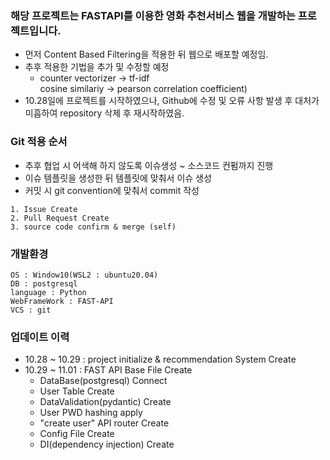 ### 해당 프로젝트는 FASTAPI를 이용한 영화 추천서비스 웹을 개발하는 프로젝트입니다.

- 먼저 Content Based Filtering을 적용한 뒤 웹으로 배포할 예정임.
- 추후 적용한 기법을 추가 및 수정할 예정
    - counter vectorizer -> tf-idf </br>
      cosine similariy -> pearson correlation coefficient)
- 10.28일에 프로젝트를 시작하였으나, Github에 수정 및 오류 사항 발생 후 대처가 미흡하여 repository 삭제 후 재시작하였음.

### Git 적용 순서
- 추후 협업 시 어색해 하지 않도록 이슈생성 ~ 소스코드 컨펌까지 진행
- 이슈 템플릿을 생성한 뒤 템플릿에 맞춰서 이슈 생성
- 커밋 시 git convention에 맞춰서 commit 작성
```
1. Issue Create
2. Pull Request Create
3. source code confirm & merge (self)
```

### 개발환경
```
OS : Window10(WSL2 : ubuntu20.04)
DB : postgresql
language : Python
WebFrameWork : FAST-API
VCS : git
```



### 업데이트 이력
- 10.28 ~ 10.29 : project initialize & recommendation System Create
- 10.29 ~ 11.01   : FAST API Base File Create
    - DataBase(postgresql) Connect
    - User Table Create
    - DataValidation(pydantic) Create
    - User PWD hashing apply
    - "create user" API router Create
    - Config File Create
    - DI(dependency injection) Create
    
